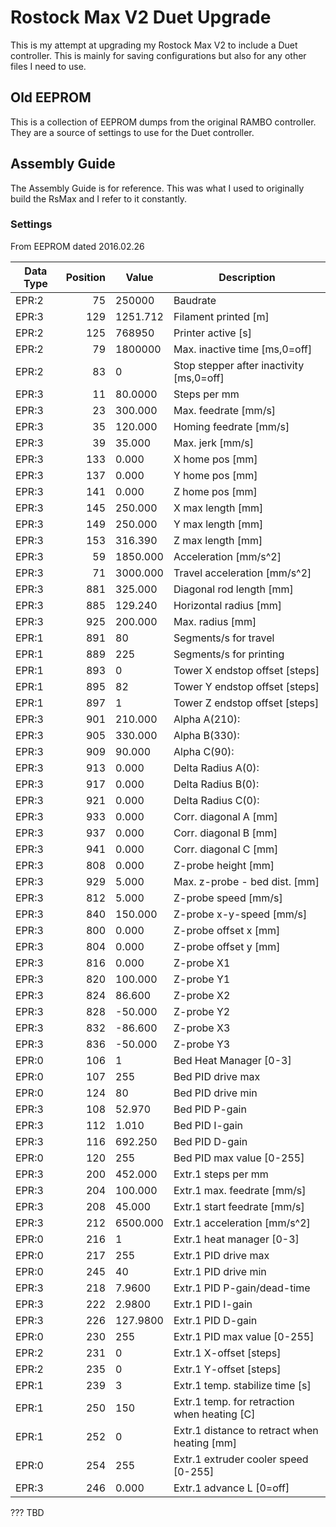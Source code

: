 # Rostock Max V2 Duet Upgrade

This is my attempt at upgrading my Rostock Max V2 to include a Duet controller.  This is mainly for saving configurations but also for any other files I need to use.

## Old EEPROM
This is a collection of EEPROM dumps from the original RAMBO controller.  They are a source of settings to use for the Duet controller.

## Assembly Guide

The Assembly Guide is for reference.  This was what I used to originally build the RsMax and I refer to it constantly.

### Settings
From EEPROM dated 2016.02.26

| Data Type | Position | Value | Description |
| --- | ---: | --- | --- |
| EPR:2 | 75 | 250000 | Baudrate |
| EPR:3 | 129 | 1251.712 | Filament printed [m] |
| EPR:2 | 125 | 768950 | Printer active [s] |
| EPR:2 | 79 | 1800000 | Max. inactive time [ms,0=off] |
| EPR:2 | 83 | 0 | Stop stepper after inactivity [ms,0=off] |
| EPR:3 | 11 | 80.0000 | Steps per mm |
| EPR:3 | 23 | 300.000 | Max. feedrate [mm/s] |
| EPR:3 | 35 | 120.000 | Homing feedrate [mm/s] |
| EPR:3 | 39 | 35.000 | Max. jerk [mm/s] |
| EPR:3 | 133 | 0.000 | X home pos [mm] |
| EPR:3 | 137 | 0.000 | Y home pos [mm] |
| EPR:3 | 141 | 0.000 | Z home pos [mm] |
| EPR:3 | 145 | 250.000 | X max length [mm] |
| EPR:3 | 149 | 250.000 | Y max length [mm] |
| EPR:3 | 153 | 316.390 | Z max length [mm] |
| EPR:3 | 59 | 1850.000 | Acceleration [mm/s^2] |
| EPR:3 | 71 | 3000.000 | Travel acceleration [mm/s^2] |
| EPR:3 | 881 | 325.000 | Diagonal rod length [mm] |
| EPR:3 | 885 | 129.240 | Horizontal radius [mm] |
| EPR:3 | 925 | 200.000 | Max. radius [mm] |
| EPR:1 | 891 | 80 | Segments/s for travel |
| EPR:1 | 889 | 225 | Segments/s for printing |
| EPR:1 | 893 | 0 | Tower X endstop offset [steps] |
| EPR:1 | 895 | 82 | Tower Y endstop offset [steps] |
| EPR:1 | 897 | 1 | Tower Z endstop offset [steps] |
| EPR:3 | 901 | 210.000 | Alpha A(210): |
| EPR:3 | 905 | 330.000 | Alpha B(330): |
| EPR:3 | 909 | 90.000 | Alpha C(90): |
| EPR:3 | 913 | 0.000 | Delta Radius A(0): |
| EPR:3 | 917 | 0.000 | Delta Radius B(0): |
| EPR:3 | 921 | 0.000 | Delta Radius C(0): |
| EPR:3 | 933 | 0.000 | Corr. diagonal A [mm] |
| EPR:3 | 937 | 0.000 | Corr. diagonal B [mm] |
| EPR:3 | 941 | 0.000 | Corr. diagonal C [mm] |
| EPR:3 | 808 | 0.000 | Z-probe height [mm] |
| EPR:3 | 929 | 5.000 | Max. z-probe - bed dist. [mm] |
| EPR:3 | 812 | 5.000 | Z-probe speed [mm/s] |
| EPR:3 | 840 | 150.000 | Z-probe x-y-speed [mm/s] |
| EPR:3 | 800 | 0.000 | Z-probe offset x [mm] |
| EPR:3 | 804 | 0.000 | Z-probe offset y [mm] |
| EPR:3 | 816 | 0.000 | Z-probe X1 |
| EPR:3 | 820 | 100.000 | Z-probe Y1 |
| EPR:3 | 824 | 86.600 | Z-probe X2 |
| EPR:3 | 828 | -50.000 | Z-probe Y2 |
| EPR:3 | 832 | -86.600 | Z-probe X3 |
| EPR:3 | 836 | -50.000 | Z-probe Y3 |
| EPR:0 | 106 | 1 | Bed Heat Manager [0-3] |
| EPR:0 | 107 | 255 | Bed PID drive max |
| EPR:0 | 124 | 80 | Bed PID drive min |
| EPR:3 | 108 | 52.970 | Bed PID P-gain |
| EPR:3 | 112 | 1.010 | Bed PID I-gain |
| EPR:3 | 116 | 692.250 | Bed PID D-gain |
| EPR:0 | 120 | 255 | Bed PID max value [0-255] |
| EPR:3 | 200 | 452.000 | Extr.1 steps per mm |
| EPR:3 | 204 | 100.000 | Extr.1 max. feedrate [mm/s] |
| EPR:3 | 208 | 45.000 | Extr.1 start feedrate [mm/s] |
| EPR:3 | 212 | 6500.000 | Extr.1 acceleration [mm/s^2] |
| EPR:0 | 216 | 1 | Extr.1 heat manager [0-3] |
| EPR:0 | 217 | 255 | Extr.1 PID drive max |
| EPR:0 | 245 | 40 | Extr.1 PID drive min |
| EPR:3 | 218 | 7.9600 | Extr.1 PID P-gain/dead-time |
| EPR:3 | 222 | 2.9800 | Extr.1 PID I-gain |
| EPR:3 | 226 | 127.9800 | Extr.1 PID D-gain |
| EPR:0 | 230 | 255 | Extr.1 PID max value [0-255] |
| EPR:2 | 231 | 0 | Extr.1 X-offset [steps] |
| EPR:2 | 235 | 0 | Extr.1 Y-offset [steps] |
| EPR:1 | 239 | 3 | Extr.1 temp. stabilize time [s] |
| EPR:1 | 250 | 150 | Extr.1 temp. for retraction when heating [C] |
| EPR:1 | 252 | 0 | Extr.1 distance to retract when heating [mm] |
| EPR:0 | 254 | 255 | Extr.1 extruder cooler speed [0-255] |
| EPR:3 | 246 | 0.000 | Extr.1 advance L [0=off] |

??? TBD